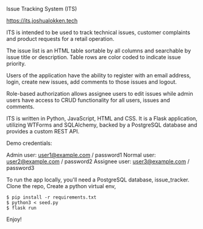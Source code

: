 Issue Tracking System (ITS)

https://its.joshualokken.tech

ITS is intended to be used to track technical issues, customer complaints and product requests for a retail operation.

The issue list is an HTML table sortable by all columns and searchable by issue title or description. Table rows are color coded to indicate issue priority.

Users of the application have the ability to register with an email address, login, create new issues, add comments to those issues and logout.

Role-based authorization allows assignee users to edit issues while admin users have access to CRUD functionality for all users, issues and comments.

ITS is written in Python, JavaScript, HTML and CSS. It is a Flask application, utilizing WTForms and SQLAlchemy, backed by a PostgreSQL database and provides a custom REST API.

Demo credentials:

Admin user: user1@example.com / password1
Normal user: user2@example.com / password2
Assignee user: user3@example.com / password3

To run the app locally, you'll need a PostgreSQL database, issue_tracker.
Clone the repo,
Create a python virtual env,

```
$ pip install -r requirements.txt
$ python3 < seed.py
$ flask run
```

Enjoy!
